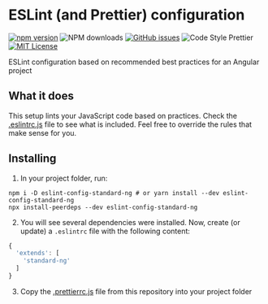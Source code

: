 # ESLint (and Prettier) configuration

[![npm version](https://badge.fury.io/js/eslint-config-standard-ng.svg)](https://badge.fury.io/js/eslint-config-standard-ng)
![NPM downloads](https://img.shields.io/npm/dm/eslint-config-standard-ng)
[![GitHub issues](https://img.shields.io/github/issues/codertapsu/eslint-standard-ng)](https://github.com/codertapsu/eslint-standard-ng/issues)
![Code Style Prettier](https://img.shields.io/badge/code_style-prettier-ff69b4.svg)
[![MIT License](https://img.shields.io/badge/license-MIT-red.svg?style=flat)](https://github.com/codertapsu/eslint-standard-ng/blob/main/LICENSE)

ESLint configuration based on recommended best practices for an Angular project

## What it does

This setup lints your JavaScript code based on practices. Check the [.eslintrc.js](https://github.com/codertapsu/eslint-standard-ng/blob/main/.eslintrc.js) file to see what is included. Feel free to override the rules that make sense for you.

## Installing

1. In your project folder, run:

```
npm i -D eslint-config-standard-ng # or yarn install --dev eslint-config-standard-ng
npx install-peerdeps --dev eslint-config-standard-ng
```

2. You will see several dependencies were installed. Now, create (or update) a `.eslintrc` file with the following content:

```js
{
  'extends': [
    'standard-ng'
  ]
}
```

3. Copy the [.prettierrc.js](https://github.com/codertapsu/eslint-standard-ng/blob/main/.prettierrc.js) file from this repository into your project folder

